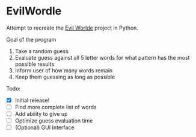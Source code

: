 # EvilWordle
 
Attempt to recreate the [Evil Worlde](https://swag.github.io/evil-wordle/) project in Python.

Goal of the program

1. Take a random guess
2. Evaluate guess against all 5 letter words for what pattern has the most possible results
3. Inform user of how many words remain
4. Keep them guessing as long as possible

Todo:
- [X] Initial release!
- [ ] Find more complete list of words
- [ ] Add ability to give up
- [ ] Optimize guess evaluation time
- [ ] \(Optional) GUI Interface

<!--[Format Guideline](https://docs.github.com/en/github/writing-on-github/getting-started-with-writing-and-formatting-on-github/basic-writing-and-formatting-syntax)-->